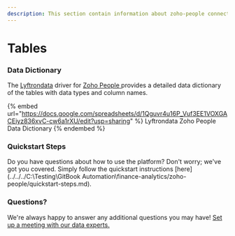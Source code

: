 ```yaml
---
description: This section contain information about zoho-people connector tables information
---
```


# Tables

### Data Dictionary

The [Lyftrondata](https://www.lyftrondata.com/) driver for [Zoho People](https://www.lyftrondata.com/integration/finance-analytics/zoho-people//)[ ](https://www.lyftrondata.com/integration/zoho-people/)provides a detailed data dictionary of the tables with data types and column names.

{% embed url="https://docs.google.com/spreadsheets/d/1Qguvr4u16P_Vuf3EE1VOXGACEiyz836xvC-cw6a1rXU/edit?usp=sharing" %}
Lyftrondata Zoho People Data Dictionary
{% endembed %}

### Quickstart Steps

Do you have questions about how to use the platform? Don't worry; we've got you covered. Simply follow the quickstart instructions [here](../../../C:\Testing\GitBook Automation\finance-analytics/zoho-people/quickstart-steps.md).

### Questions? <a href="#questions" id="questions"></a>

We're always happy to answer any additional questions you may have! [Set up a meeting with our data experts.](https://www.lyftrondata.com/book-a-meeting/)


